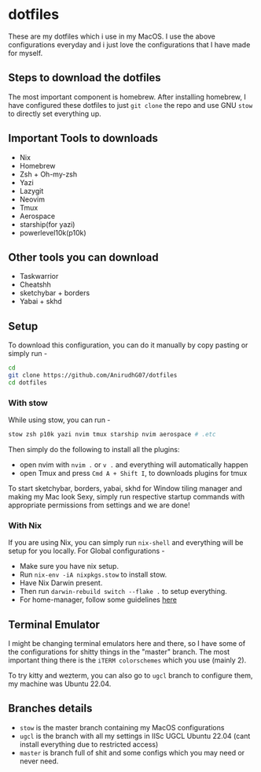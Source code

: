 # dotfiles

These are my dotfiles which i use in my MacOS.
I use the above configurations everyday and i just love the configurations that I have made for myself.

## Steps to download the dotfiles

The most important component is homebrew. After installing homebrew, I have configured these dotfiles to just `git clone` the repo and use GNU `stow` to directly set everything up.

## Important Tools to downloads

- Nix
- Homebrew
- Zsh + Oh-my-zsh
- Yazi
- Lazygit
- Neovim
- Tmux
- Aerospace
- starship(for yazi)
- powerlevel10k(p10k)

## Other tools you can download

- Taskwarrior
- Cheatshh
- sketchybar + borders
- Yabai + skhd

## Setup

To download this configuration, you can do it manually by copy pasting or simply run -

```bash
cd
git clone https://github.com/AnirudhG07/dotfiles
cd dotfiles
```

### With stow

While using stow, you can run -

```bash
stow zsh p10k yazi nvim tmux starship nvim aerospace # .etc
```

Then simply do the following to install all the plugins:

- open nvim with `nvim .` or `v .` and everything will automatically happen
- open Tmux and press `Cmd A + Shift I`, to downloads plugins for tmux

To start sketchybar, borders, yabai, skhd for Window tiling manager and making my Mac look Sexy, simply run respective startup commands with appropriate permissions from settings and we are done!

### With Nix

If you are using Nix, you can simply run `nix-shell` and everything will be setup for you locally. For Global configurations -

- Make sure you have nix setup.
- Run `nix-env -iA nixpkgs.stow` to install stow.
- Have Nix Darwin present.
- Then run `darwin-rebuild switch --flake .` to setup everything.
- For home-manager, follow some guidelines [here](https://nix-community.github.io/home-manager/index.xhtml#sec-install-standalone)

## Terminal Emulator

I might be changing terminal emulators here and there, so I have some of the configurations for shitty things in the "master" branch. The most important thing there is the `iTERM colorschemes` which you use (mainly 2).

To try kitty and wezterm, you can also go to `ugcl` branch to configure them, my machine was Ubuntu 22.04.

## Branches details

- `stow` is the master branch containing my MacOS configurations
- `ugcl` is the branch with all my settings in IISc UGCL Ubuntu 22.04 (cant install everything due to restricted access)
- `master` is branch full of shit and some configs which you may need or never need.
